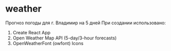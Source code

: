 # weather
Прогноз погоды для г. Владимир на 5 дней
При создании использовано:
1) Create React App
2) Open Weather Map API (5-day/3-hour forecasts)
3) OpenWeatherFont (owfont) Icons

